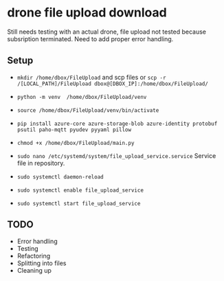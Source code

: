 # drone file upload download
 Still needs testing with an actual drone, file upload not tested because subsription terminated.
 Need to add proper error handling.
 ## Setup
   - `mkdir /home/dbox/FileUpload` and scp files or `scp -r /[LOCAL_PATH]/FileUpload dbox@[DBOX_IP]:/home/dbox/FileUpload/`
   
   - `python -m venv  /home/dbox/FileUpload/venv`
   
   - `source /home/dbox/FileUpload/venv/bin/activate`
   
   - `pip install azure-core azure-storage-blob azure-identity protobuf psutil paho-mqtt pyudev pyyaml pillow`
   
   - `chmod +x /home/dbox/FileUpload/main.py`
   
   - `sudo nano /etc/systemd/system/file_upload_service.service` Service file in repository.
   
   - `sudo systemctl daemon-reload`
   
   - `sudo systemctl enable file_upload_service`
   
   - `sudo systemctl start file_upload_service`
 ## TODO
   - Error handling
   - Testing
   - Refactoring
   - Splitting into files
   - Cleaning up
   
